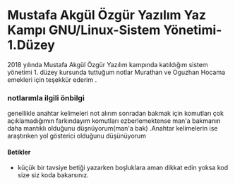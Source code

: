 # Mustafa Akgül Özgür Yazılım Yaz Kampı GNU/Linux-Sistem Yönetimi-1.Düzey
2018 yılında Mustafa Akgül Özgür Yazılım kampında katıldığım sistem yönetimi 1. düzey kursunda tuttuğum notlar
Murathan ve Oguzhan Hocama emekleri için teşekkür ederim .


### notlarımla ilgili önbilgi
genellikle anahtar kelimeleri not alırım sonradan bakmak için komutları çok açıklamadığımın farkındayım komutları ezberlemektense man'a bakmanın daha mantıklı olduğunu düşnüyorum(man'a bak) .Anahtar kelimelerin ise araştırıken yol gösterici olduğunu düşünüyorum

#### Betikler

* küçük bir tavsiye betiği yazarken boşluklara aman dikkat edin yoksa kod size siz koda bakarsınız.
